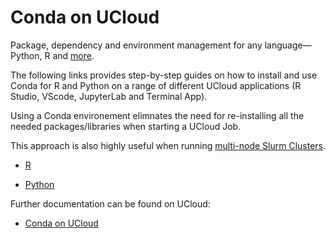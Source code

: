 # Conda on UCloud

Package, dependency and environment management for any language—Python, R and [more](https://docs.conda.io/en/latest/).

The following links provides step-by-step guides on how to install and use Conda for R and Python on a range of different UCloud applications (R Studio, VScode, JupyterLab and Terminal App).

Using a Conda environement elimnates the need for re-installing all the needed packages/libraries when starting a UCloud Job.

This approach is also highly useful when running [multi-node Slurm Clusters](/Tutorial_Docs/SLURM/). 

- [R](/Tutorials/Conda/Mamba_R/)

- [Python](/Tutorials/Conda/Conda_Python/)

Further documentation can be found on UCloud:

- [Conda on UCloud](https://docs.cloud.sdu.dk/search.html?q=Conda&check_keywords=yes&area=default) 

